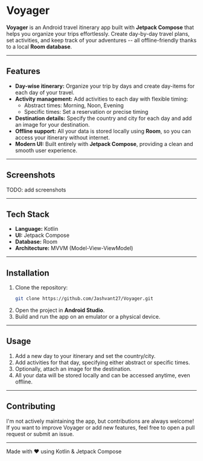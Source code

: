 # Voyager

**Voyager** is an Android travel itinerary app built with **Jetpack Compose** that helps you organize your trips effortlessly. Create day-by-day travel plans, set activities, and keep track of your adventures -- all offline-friendly thanks to a local **Room database**.

---

## Features

- **Day-wise itinerary:** Organize your trip by days and create day-items for each day of your travel.
- **Activity management:** Add activities to each day with flexible timing:
  - Abstract times: Morning, Noon, Evening
  - Specific times: Set a reservation or precise timing
- **Destination details:** Specify the country and city for each day and add an image for your destination.
- **Offline support:** All your data is stored locally using **Room**, so you can access your itinerary without internet.
- **Modern UI:** Built entirely with **Jetpack Compose**, providing a clean and smooth user experience.

---

## Screenshots

TODO: add screenshots

---

## Tech Stack

- **Language:** Kotlin
- **UI:** Jetpack Compose
- **Database:** Room
- **Architecture:** MVVM (Model-View-ViewModel)

---

## Installation

1. Clone the repository:
   ```bash
   git clone https://github.com/Jashvant27/Voyager.git
   ```
2. Open the project in **Android Studio**.
3. Build and run the app on an emulator or a physical device.

---

## Usage

1. Add a new day to your itinerary and set the country/city.
2. Add activities for that day, specifying either abstract or specific times.
3. Optionally, attach an image for the destination.
4. All your data will be stored locally and can be accessed anytime, even offline.

---

## Contributing

I'm not actively maintaining the app, but contributions are always welcome! If you want to improve Voyager or add new features, feel free to open a pull request or submit an issue.

---

Made with ❤️ using Kotlin & Jetpack Compose

